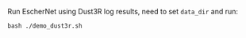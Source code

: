 Run EscherNet using Dust3R log results, need to set `data_dir` and run:
```commandline
bash ./demo_dust3r.sh
```

